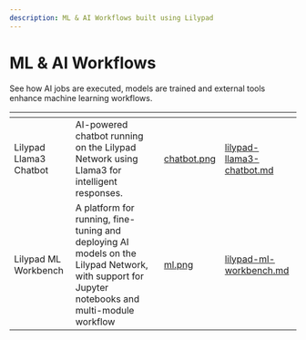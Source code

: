 ```yaml
---
description: ML & AI Workflows built using Lilypad
---
```


# ML & AI Workflows

See how AI jobs are executed, models are trained and external tools enhance machine learning workflows.

<table data-view="cards"><thead><tr><th></th><th></th><th data-hidden data-card-cover data-type="files"></th><th data-hidden data-card-target data-type="content-ref"></th></tr></thead><tbody><tr><td>Lilypad Llama3 Chatbot</td><td>AI-powered chatbot running on the Lilypad Network using Llama3 for intelligent responses.</td><td><a href="../../.gitbook/assets/chatbot.png">chatbot.png</a></td><td><a href="lilypad-llama3-chatbot.md">lilypad-llama3-chatbot.md</a></td></tr><tr><td>Lilypad ML Workbench</td><td>A platform for running, fine-tuning and deploying AI models on the Lilypad Network, with support for Jupyter notebooks and multi-module workflow</td><td><a href="../../.gitbook/assets/ml.png">ml.png</a></td><td><a href="lilypad-ml-workbench.md">lilypad-ml-workbench.md</a></td></tr></tbody></table>

